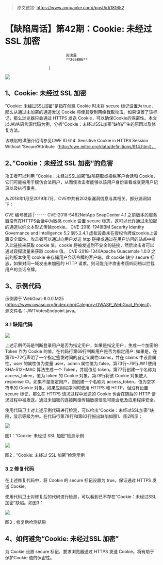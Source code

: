 > 原文链接: https://www.anquanke.com//post/id/181652 


# 【缺陷周话】第42期：Cookie: 未经过 SSL 加密


                                阅读量   
                                **265806**
                            
                        |
                        
                                                                                    



[![](https://p4.ssl.qhimg.com/t01649690fcb193fd32.jpg)](https://p4.ssl.qhimg.com/t01649690fcb193fd32.jpg)

## 1、Cookie: 未经过 SSL 加密

“Cookie: 未经过SSL加密”是指在创建 Cookie 时未将 secure 标记设置为 true，那么从通过未加密的通道发送 Cookie 将使其受到网络截取攻击。如果设置了该标记，那么浏览器只会通过 HTTPS 发送 Cookie，可以确保Cookie的保密性。本文以JAVA语言源代码为例，分析“Cookie：未经过SSL加密”缺陷产生的原因以及修复方法。

该缺陷的详细介绍请参见CWE ID 614: Sensitive Cookie in HTTPS Session Without ‘Secure’Attribute（http://cwe.mitre.org/data/definitions/614.html）。



## 2、”Cookie：未经过 SSL 加密”的危害

攻击者可以利用 “Cookie：未经过SSL加密”缺陷窃取或操纵客户会话和 Cookie，它们可能被用于模仿合法用户，从而使攻击者能够以该用户身份查看或变更用户记录以及执行事务。

从2018年1月至2019年7月，CVE中共有202条漏洞信息与其相关。部分漏洞如下：

<th width="154">CVE 编号</th><th width="398">概述</th>
|------
<td width="146">CVE-2018-5482</td><td width="397">NetApp SnapCenter 4.1 之前版本的服务器没有在HTTPS会话中为敏感 cookie 设置 secure 标志，这可以允许通过未加密的通道以纯文本形式传输cookie。</td>
<td width="146">CVE-2018-1948</td><td width="397">IBM Security Identity Governance and Intelligence 5.2 到5.2.4.1 虚拟设备未在授权令牌或cookie上设置安全属性。攻击者可以通过向用户发送 http 链接或通过在用户访问的站点中植入此链接来获取 cookie 值。cookie 将被发送到不安全的链接，然后攻击者可以通过窥探流量来获取 cookie 值。</td>
<td width="146">CVE-2018-1340</td><td width="397">Apache Guacamole 1.0.0 之前的版本使用 cookie 来存储用户会话令牌的客户端。此 cookie 缺少 secure 标志，如果对同一域发出未加密的 HTTP 请求，则可能允许攻击者窃听网络以拦截用户的会话令牌。</td>



## 3、示例代码

示例源于 WebGoat-8.0.0.M25 (https://www.owasp.org/index.php/Category:OWASP_WebGoat_Project)，源文件名：JWTVotesEndpoint.java。

### 3.1 缺陷代码

[![](https://p3.ssl.qhimg.com/t0108c6832069341bef.png)](https://p3.ssl.qhimg.com/t0108c6832069341bef.png)

上述示例代码是判断登录用户是否为指定用户，如果是指定用户，生成一个加密的Token 作为 Cookie 的值。在代码行第69行判断用户是否为指定用户: 如果是，在第70~72行声明了一个指定签发时间的自定义属性claims，并在 claims 中设置属性，user 的属性值为变量 user，admin 属性值为 false。第73行~76行JWT使用 SHA-512HMAC 算法生成一个 Token，并赋值给 token。第77行创建一个名称为access_token，值为 token 的 Cookie 对象。第78行将该 Cookie 对象放入response 中。如果不是指定用户，则创建一个名称为 access_token，值为空字符串的 Cookie 对象。如果应用程序同时使用 HTTPS 和 HTTP，但没有设置 secure 标记，那么在 HTTPS 请求过程中发送的 Cookie 也会在随后的 HTTP 请求过程中被发送。通过未加密的连接网络传输敏感信息可能会危及应用程序安全。

使用代码卫士对上述示例代码进行检测，可以检出“Cookie：未经过SSL加密”缺陷，显示等级为中。在代码行第78行和第83行报出缺陷如图1、图2所示：

[![](https://p2.ssl.qhimg.com/t011fbd9816317851ca.png)](https://p2.ssl.qhimg.com/t011fbd9816317851ca.png)

图1：“Cookie: 未经过 SSL 加密”检测示例

[![](https://p1.ssl.qhimg.com/t0141c6ae490133f59e.png)](https://p1.ssl.qhimg.com/t0141c6ae490133f59e.png)

图2：“Cookie: 未经过 SSL 加密”检测示例

### 3.2 修复代码

在上述修复代码中，将 Cookie 的 secure 标记设置为 true，保证通过 HTTPS 发送 Cookie。

使用代码卫士对修复后的代码进行检测，可以看到已不存在“Cookie：未经过SSL加密”缺陷。如图3：

[![](https://p5.ssl.qhimg.com/t01be7506519ce36327.png)](https://p5.ssl.qhimg.com/t01be7506519ce36327.png)

图3：修复后检测结果



## 4、如何避免“Cookie: 未经过SSL 加密”

为 Cookie 设置 secure 标记，要求浏览器通过 HTTPS 发送 Cookie，将有助于保护Cookie 值的保密性。
